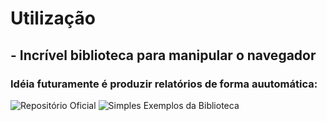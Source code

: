 # Utilização

## - Incrível biblioteca para manipular o navegador

### Idéia futuramente é produzir relatórios de forma auutomática:

![Repositório Oficial](https://github.com/GoogleChrome/puppeteer)
![Simples Exemplos da Biblioteca](https://github.com/checkly/puppeteer-examples)